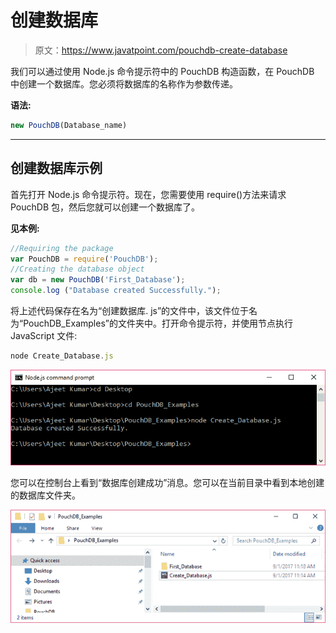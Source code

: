 # 创建数据库

> 原文：<https://www.javatpoint.com/pouchdb-create-database>

我们可以通过使用 Node.js 命令提示符中的 PouchDB 构造函数，在 PouchDB 中创建一个数据库。您必须将数据库的名称作为参数传递。

**语法:**

```js
new PouchDB(Database_name)

```

* * *

## 创建数据库示例

首先打开 Node.js 命令提示符。现在，您需要使用 require()方法来请求 PouchDB 包，然后您就可以创建一个数据库了。

**见本例:**

```js
//Requiring the package
var PouchDB = require('PouchDB');
//Creating the database object
var db = new PouchDB('First_Database');
console.log ("Database created Successfully.");

```

将上述代码保存在名为“创建数据库. js”的文件中，该文件位于名为“PouchDB_Examples”的文件夹中。打开命令提示符，并使用节点执行 JavaScript 文件:

```js
node Create_Database.js

```

![PouchDB Create database 1](img/7d3439c0d9d952c659d1a3a0ebdb248e.png)

您可以在控制台上看到“数据库创建成功”消息。您可以在当前目录中看到本地创建的数据库文件夹。

![PouchDB Create database 2](img/1311b5d6b938ca236cbef473bad1e501.png)